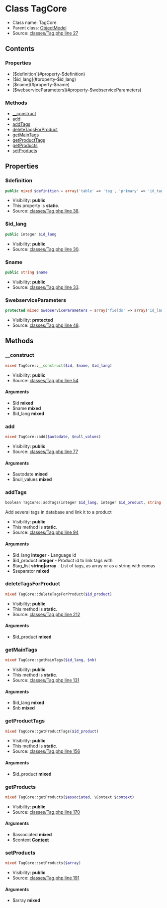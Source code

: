 Class TagCore
=====================





* Class name: TagCore
* Parent class: [ObjectModel](class.ObjectModelCore.md)
* Source: [classes/Tag.php line 27](https://github.com/PrestaShop/PrestaShop/blob/1.6.0.13/classes/Tag.php#L27)


Contents
--------


### Properties

* [$definition](#property-$definition)
* [$id_lang](#property-$id_lang)
* [$name](#property-$name)
* [$webserviceParameters](#property-$webserviceParameters)

### Methods

* [__construct](#method-__construct)
* [add](#method-add)
* [addTags](#method-addTags)
* [deleteTagsForProduct](#method-deleteTagsForProduct)
* [getMainTags](#method-getMainTags)
* [getProductTags](#method-getProductTags)
* [getProducts](#method-getProducts)
* [setProducts](#method-setProducts)




Properties
----------


### <a name="property-$definition"></a>$definition

```php
public mixed $definition = array('table' => 'tag', 'primary' => 'id_tag', 'fields' => array('id_lang' => array('type' => self::TYPE_INT, 'validate' => 'isUnsignedId', 'required' => true), 'name' => array('type' => self::TYPE_STRING, 'validate' => 'isGenericName', 'required' => true, 'size' => 32)))
```





* Visibility: **public**
* This property is **static**.
* Source: [classes/Tag.php line 38](https://github.com/PrestaShop/PrestaShop/blob/1.6.0.13/classes/Tag.php#L38).


### <a name="property-$id_lang"></a>$id_lang

```php
public integer $id_lang
```





* Visibility: **public**
* Source: [classes/Tag.php line 30](https://github.com/PrestaShop/PrestaShop/blob/1.6.0.13/classes/Tag.php#L30).


### <a name="property-$name"></a>$name

```php
public string $name
```





* Visibility: **public**
* Source: [classes/Tag.php line 33](https://github.com/PrestaShop/PrestaShop/blob/1.6.0.13/classes/Tag.php#L33).


### <a name="property-$webserviceParameters"></a>$webserviceParameters

```php
protected mixed $webserviceParameters = array('fields' => array('id_lang' => array('xlink_resource' => 'languages')))
```





* Visibility: **protected**
* Source: [classes/Tag.php line 48](https://github.com/PrestaShop/PrestaShop/blob/1.6.0.13/classes/Tag.php#L48).


Methods
-------


### <a name="method-__construct"></a>__construct

```php
mixed TagCore::__construct($id, $name, $id_lang)
```





* Visibility: **public**
* Source: [classes/Tag.php line 54](https://github.com/PrestaShop/PrestaShop/blob/1.6.0.13/classes/Tag.php#L54)


#### Arguments
* $id **mixed**
* $name **mixed**
* $id_lang **mixed**



### <a name="method-add"></a>add

```php
mixed TagCore::add($autodate, $null_values)
```





* Visibility: **public**
* Source: [classes/Tag.php line 77](https://github.com/PrestaShop/PrestaShop/blob/1.6.0.13/classes/Tag.php#L77)


#### Arguments
* $autodate **mixed**
* $null_values **mixed**



### <a name="method-addTags"></a>addTags

```php
boolean TagCore::addTags(integer $id_lang, integer $id_product, string|array $tag_list, $separator)
```

Add several tags in database and link it to a product



* Visibility: **public**
* This method is **static**.
* Source: [classes/Tag.php line 94](https://github.com/PrestaShop/PrestaShop/blob/1.6.0.13/classes/Tag.php#L94)


#### Arguments
* $id_lang **integer** - Language id
* $id_product **integer** - Product id to link tags with
* $tag_list **string|array** - List of tags, as array or as a string with comas
* $separator **mixed**



### <a name="method-deleteTagsForProduct"></a>deleteTagsForProduct

```php
mixed TagCore::deleteTagsForProduct($id_product)
```





* Visibility: **public**
* This method is **static**.
* Source: [classes/Tag.php line 212](https://github.com/PrestaShop/PrestaShop/blob/1.6.0.13/classes/Tag.php#L212)


#### Arguments
* $id_product **mixed**



### <a name="method-getMainTags"></a>getMainTags

```php
mixed TagCore::getMainTags($id_lang, $nb)
```





* Visibility: **public**
* This method is **static**.
* Source: [classes/Tag.php line 131](https://github.com/PrestaShop/PrestaShop/blob/1.6.0.13/classes/Tag.php#L131)


#### Arguments
* $id_lang **mixed**
* $nb **mixed**



### <a name="method-getProductTags"></a>getProductTags

```php
mixed TagCore::getProductTags($id_product)
```





* Visibility: **public**
* This method is **static**.
* Source: [classes/Tag.php line 156](https://github.com/PrestaShop/PrestaShop/blob/1.6.0.13/classes/Tag.php#L156)


#### Arguments
* $id_product **mixed**



### <a name="method-getProducts"></a>getProducts

```php
mixed TagCore::getProducts($associated, \Context $context)
```





* Visibility: **public**
* Source: [classes/Tag.php line 170](https://github.com/PrestaShop/PrestaShop/blob/1.6.0.13/classes/Tag.php#L170)


#### Arguments
* $associated **mixed**
* $context **[Context](class.ContextCore.md)**



### <a name="method-setProducts"></a>setProducts

```php
mixed TagCore::setProducts($array)
```





* Visibility: **public**
* Source: [classes/Tag.php line 191](https://github.com/PrestaShop/PrestaShop/blob/1.6.0.13/classes/Tag.php#L191)


#### Arguments
* $array **mixed**


